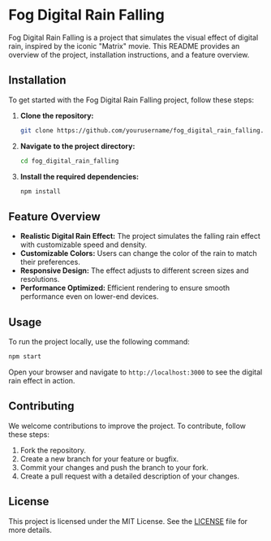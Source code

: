 # Fog Digital Rain Falling

Fog Digital Rain Falling is a project that simulates the visual effect of digital rain, inspired by the iconic "Matrix" movie. This README provides an overview of the project, installation instructions, and a feature overview.

## Installation

To get started with the Fog Digital Rain Falling project, follow these steps:

1. **Clone the repository:**
    ```bash
    git clone https://github.com/yourusername/fog_digital_rain_falling.git
    ```
2. **Navigate to the project directory:**
    ```bash
    cd fog_digital_rain_falling
    ```
3. **Install the required dependencies:**
    ```bash
    npm install
    ```

## Feature Overview

- **Realistic Digital Rain Effect:** The project simulates the falling rain effect with customizable speed and density.
- **Customizable Colors:** Users can change the color of the rain to match their preferences.
- **Responsive Design:** The effect adjusts to different screen sizes and resolutions.
- **Performance Optimized:** Efficient rendering to ensure smooth performance even on lower-end devices.

## Usage

To run the project locally, use the following command:
```bash
npm start
```

Open your browser and navigate to `http://localhost:3000` to see the digital rain effect in action.

## Contributing

We welcome contributions to improve the project. To contribute, follow these steps:

1. Fork the repository.
2. Create a new branch for your feature or bugfix.
3. Commit your changes and push the branch to your fork.
4. Create a pull request with a detailed description of your changes.

## License

This project is licensed under the MIT License. See the [LICENSE](LICENSE) file for more details.

 